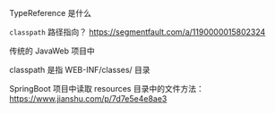 

TypeReference 是什么

`classpath` 路径指向？
https://segmentfault.com/a/1190000015802324

传统的 JavaWeb 项目中

classpath 是指 WEB-INF/classes/ 目录

SpringBoot 项目中读取 resources 目录中的文件方法：
https://www.jianshu.com/p/7d7e5e4e8ae3
